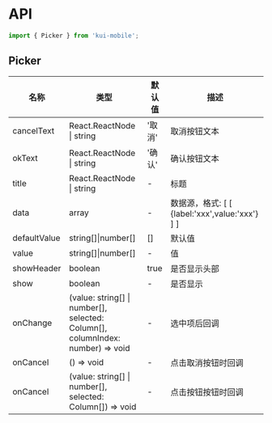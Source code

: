 # API

```jsx
import { Picker } from 'kui-mobile';
```

## Picker

| 名称         | 类型                                                                           | 默认值 | 描述                                            |
| ------------ | ------------------------------------------------------------------------------ | ------ | ----------------------------------------------- |
| cancelText   | React.ReactNode \| string                                                      | '取消' | 取消按钮文本                                    |
| okText       | React.ReactNode \| string                                                      | '确认' | 确认按钮文本                                    |
| title        | React.ReactNode \| string                                                      | -      | 标题                                            |
| data         | array                                                                          | -      | 数据源，格式: [ [ {label:'xxx',value:'xxx'} ] ] |
| defaultValue | string[]\|number[]                                                             | []     | 默认值                                          |
| value        | string[]\|number[]                                                             | -      | 值                                              |
| showHeader   | boolean                                                                        | true   | 是否显示头部                                    |
| show         | boolean                                                                        | -      | 是否显示                                        |
| onChange     | (value: string[] \| number[], selected: Column[], columnIndex: number) => void | -      | 选中项后回调                                    |
| onCancel     | () => void                                                                     | -      | 点击取消按钮时回调                              |
| onCancel     | (value: string[] \| number[], selected: Column[]) => void                      | -      | 点击按钮按钮时回调                              |
